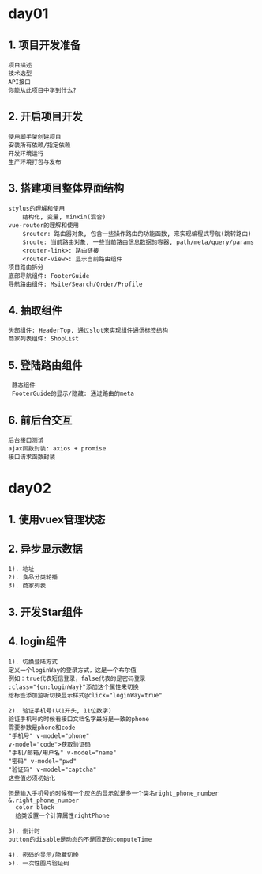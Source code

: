 # day01
## 1. 项目开发准备
    项目描述
    技术选型
    API接口
    你能从此项目中学到什么?

## 2. 开启项目开发
    使用脚手架创建项目
    安装所有依赖/指定依赖
    开发环境运行
    生产环境打包与发布

## 3. 搭建项目整体界面结构
    stylus的理解和使用
        结构化, 变量, minxin(混合)
    vue-router的理解和使用
        $router: 路由器对象, 包含一些操作路由的功能函数, 来实现编程式导航(跳转路由)
        $route: 当前路由对象, 一些当前路由信息数据的容器, path/meta/query/params
        <router-link>: 路由链接
        <router-view>: 显示当前路由组件
    项目路由拆分
    底部导航组件: FooterGuide
    导航路由组件: Msite/Search/Order/Profile

## 4. 抽取组件
    头部组件: HeaderTop, 通过slot来实现组件通信标签结构
    商家列表组件: ShopList

## 5. 登陆路由组件
     静态组件
     FooterGuide的显示/隐藏: 通过路由的meta
     
## 6. 前后台交互
    后台接口测试
    ajax函数封装: axios + promise
    接口请求函数封装
    
# day02
## 1. 使用vuex管理状态

## 2. 异步显示数据
    1). 地址
    2). 食品分类轮播
    3). 商家列表
    
## 3. 开发Star组件
    
## 4. login组件
    1). 切换登陆方式
    定义一个loginWay的登录方式，这是一个布尔值
    例如：true代表短信登录，false代表的是密码登录
    :class="{on:loginWay}"添加这个属性来切换
    给标签添加监听切换显示样式@click="loginWay=true"
    
    2). 验证手机号(以1开头, 11位数字)
    验证手机号的时候看接口文档名字最好是一致的phone
    需要参数是phone和code
    "手机号" v-model="phone"
    v-model="code">获取验证码
    "手机/邮箱/用户名" v-model="name"
    "密码" v-model="pwd"
    "验证码" v-model="captcha"
    这些值必须初始化
    
    但是输入手机号的时候有一个灰色的显示就是多一个类名right_phone_number
    &.right_phone_number
      color black
      给类设置一个计算属性rightPhone
    
    3). 倒计时
    button的disable是动态的不是固定的computeTime
    
    4). 密码的显示/隐藏切换
    5). 一次性图片验证码
    
    
    
    
    
    
    
    
    
    
    
